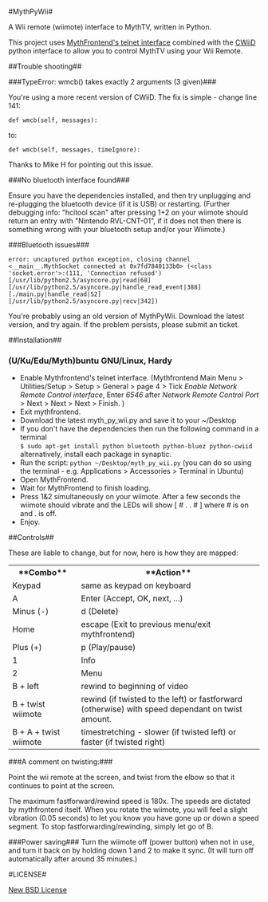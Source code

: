 #MythPyWii#

A Wii remote (wiimote) interface to MythTV, written in Python.

This project uses [MythFrontend's telnet interface](http://www.mythtv.org/wiki/Telnet_socket) combined with the [CWiiD](http://abstrakraft.org/cwiid/) python interface to 
allow you to control MythTV using your Wii Remote.

##Trouble shooting##

###TypeError: wmcb() takes exactly 2 arguments (3 given)###

You're using a more recent version of CWiiD. The fix is simple - change line 141:

    def wmcb(self, messages):

to:

    def wmcb(self, messages, timeIgnore):

Thanks to Mike H for pointing out this issue.

###No bluetooth interface found###

Ensure you have the dependencies installed, and then try unplugging and re-plugging the bluetooth device (if it is USB) or restarting. (Further debugging info: "hcitool scan" after pressing 1+2 on your wiimote should return an entry with "Nintendo RVL-CNT-01", if it does not then there is something wrong with your bluetooth setup and/or your Wiimote.)

###Bluetooth issues###

    error: uncaptured python exception, closing channel 
    <__main__.MythSocket connected at 0x7fd7840133b0> (<class 'socket.error'>:(111, 'Connection refused') 
    [/usr/lib/python2.5/asyncore.py|read|68] 
    [/usr/lib/python2.5/asyncore.py|handle_read_event|388] 
    [./main.py|handle_read|52] 
    [/usr/lib/python2.5/asyncore.py|recv|342])

You're probably using an old version of MythPyWii. Download the latest version, and try again. If the problem persists, please submit an ticket.

##Installation##

### (U/Ku/Edu/Myth)buntu GNU/Linux, Hardy ###
  * Enable Mythfrontend's telnet interface. (Mythfrontend Main Menu > Utilities/Setup > Setup > General > page 4 > Tick *Enable Network Remote Control interface*, Enter *6546* after *Network Remote Control Port* > Next > Next > Next > Finish. )
  * Exit mythfrontend.
  * Download the latest myth_py_wii.py and save it to your ~/Desktop
  * If you don't have the dependencies then run the following command in a terminal  
        ```$ sudo apt-get install python bluetooth python-bluez python-cwiid```  
    alternatively, install each package in synaptic.
  * Run the script: `python ~/Desktop/myth_py_wii.py`
    (you can do so using the terminal - e.g. Applications > Accessories > Terminal in Ubuntu)
  * Open MythFrontend.
  * Wait for MythFrontend to finish loading.
  * Press 1&2 simultaneously on your wiimote. After a few seconds the wiimote should vibrate and the LEDs will show [ # . . # ] where # is on and . is off.
  * Enjoy. 

##Controls##

These are liable to change, but for now, here is how they are mapped:

<table>
  <tr><th>**Combo**</th><th>**Action**</th></tr>
  <tr><td>Keypad</td><td>same as keypad on keyboard</td></tr>
  <tr><td>A</td><td>Enter (Accept, OK, next, ...)</td></tr>
  <tr><td>Minus (-)</td><td>d (Delete)</td></tr>
  <tr><td>Home</td><td>escape (Exit to previous menu/exit mythfrontend)</td></tr>
  <tr><td>Plus (+)</td><td>p (Play/pause)</td></tr>
  <tr><td>1</td><td>Info</td></tr>
  <tr><td>2</td><td>Menu</td></tr>
  <tr><td>B + left</td><td>rewind to beginning of video</td></tr>
  <tr><td>B + twist wiimote</td><td>rewind (if twisted to the left) or fastforward (otherwise) with speed dependant on twist amount.</td></tr>
  <tr><td>B + A + twist wiimote</td><td>timestretching - slower (if twisted left) or faster (if twisted right)</td></tr>
</table>

###A comment on twisting:###

Point the wii remote at the screen, and twist from the elbow so that it continues to point at the screen.

The maximum fastforward/rewind speed is 180x. The speeds are dictated by mythfrontend itself. When you rotate the wiimote, you will feel a slight vibration (0.05 seconds) to let you know you have gone up or down a speed segment. To stop fastforwarding/rewinding, simply let go of B.

###Power saving###
Turn the wiimote off (power button) when not in use, and turn it back on by holding down 1 and 2 to make it sync. (It will turn off automatically after around 35 minutes.)

#LICENSE#

[New BSD License](http://benjie.mit-license.org)
